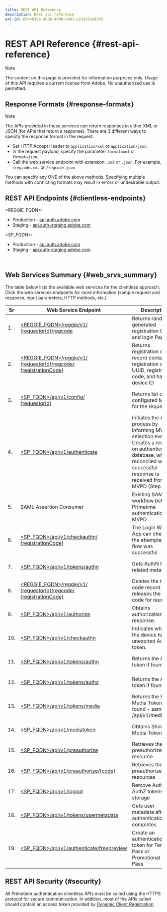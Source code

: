 ```yaml
---
title: REST API Reference
description: Rest api reference
exl-id: 67e4639e-db0b-4400-bb81-e214263e8395
---
```

# REST API Reference {#rest-api-reference}

>[!NOTE]
>
>The content on this page is provided for information purposes only. Usage of this API requires a current license from Adobe. No unauthorized use is permitted.

## Response Formats {#response-formats}


>[!NOTE] 
>
> The APIs provided in these services can return responses in either XML or JSON (for APIs that return a response). There are 3 different ways to specify the response format in the request:
>
>* Set HTTP Accept Header to `application/xml` or `application/json`.
>* In the request payload, specify the parameter `format=xml` or `format=json`.
>* Call the web service endpoint with extension `.xml` or `.json`. For example, `/regcode.xml` or `/regcode.json`
>
>You can specify any ONE of the above methods. Specifying multiple methods with conflicting formats may result in errors or undesirable output.

## REST API Endpoints {#clientless-endpoints}

<REGGIE_FQDN>:

* Production - [api.auth.adobe.com](http://api.auth.adobe.com/)
* Staging - [api.auth-staging.adobe.com](http://api.auth-staging.adobe.com/)

<SP_FQDN>:

* Production - [api.auth.adobe.com](http://api.auth.adobe.com/)
* Staging - [api.auth-staging.adobe.com](http://api.auth-staging.adobe.com/)

</br>


## Web Services Summary {#web_srvs_summary}

The table below lists the available web services for the clientless approach. Click the web services endpoints for more information (sample request and response, input parameters, HTTP methods, etc.)

  
| Sr  | Web Service Endpoint | Description | <!--[Diag.  </br>Ref](http://tve.helpdocsonline.com/api-reference-v2-test#illustration)-->. | Hosted At | Called By |
| --- | --- | --- | --- | --- | --- |
| 1.  | [<REGGIE_FQDN>/reggie/v1/  </br>  {requestorId}/regcode](/help/authentication/registration-code-request.md) | Returns randomly generated registration Code and login Page URI | 2   | Adobe  </br>Reg Code Service | Smart Device |
| 2.  | [<REGGIE_FQDN>/reggie/v1/  </br>  {requestorId}/regcode/  </br>  {registrationCode}](/help/authentication/return-registration-record.md) | Returns registration code record containing registration code UUID, registration code, and hashed device ID | 8   | Adobe  </br>Reg Code Service | Primetime authentication |
| 3.  | [<SP_FQDN>/api/v1/config/  </br>  {requestorId}](/help/authentication/provide-mvpd-list.md) | Returns list of configured MVPDs for the requestor | 5   | Adobe  </br>Primetime  </br>authentication  </br>Service | Login  </br>Web  </br>App |
| 4.  | [<SP_FQDN>/api/v1/authenticate](/help/authentication/initiate-authentication.md) | Initiates the AuthN process by informing MVPD selection event. Creates a record on authentication database, which is reconciled when a successful response is received from MVPD (Step 13) | 7   | Adobe  </br>Primetime  </br>authentication  </br>Service | Login  </br>Web  </br>App |
| 5.  | SAML Assertion Consumer | Existing SAML workflow between Primetime authentication and MVPD | 13  | Primetime  </br>authentication  </br>Service | Primetime authentication |
| 6.  | [<SP_FQDN>/api/v1/checkauthn/  </br>  {registrationCode}](/help/authentication/check-authentication-flow-by-second-screen-web-app.md) | The Login Web App can check if the attempted login flow was successful |     | Primetime  </br>authentication   </br>Service | Login   </br>Web   </br>App |
| 7.  | [<SP_FQDN>/api/v1/tokens/authn](/help/authentication/retrieve-authentication-token.md) | Gets AuthN token related metadata | 15  | Primetime  </br>authentication  </br>Service | Smart Device |
| 8.  | [<REGGIE_FQDN>/reggie/v1/  </br>  {requestorId}/regcode/  </br>  {registrationCode}](/help/authentication/delete-registration-record.md) | Deletes the reg code record and releases the reg code for reuse | 16  | Adobe  </br>Reg Code Service | Primetime authentication |
| 9.  | [<SP_FQDN>/api/v1/authorize](/help/authentication/initiate-authorization.md) | Obtains authorization response. | 17  | Primetime  </br>authentication  </br>Service | Smart Device |
| 10. | [<SP_FQDN>/api/v1/checkauthn](/help/authentication/check-authentication-token.md) | Indicates whether the device has an unexpired AuthN token. |     | Primetime  </br>authentication  </br>Service | Smart Device |
| 11. | [<SP_FQDN>/api/v1/tokens/authn](/help/authentication/retrieve-authentication-token.md) | Returns the AuthN token if found. |     | Primetime  </br>authentication  </br>Service | Smart Device |
| 12. | [<SP_FQDN>/api/v1/tokens/authz](/help/authentication/retrieve-authorization-token.md) | Returns the AuthZ token if found. |     | Primetime  </br>authentication  </br>Service | Smart Device |
| 13. | [<SP_FQDN>/api/v1/tokens/media](/help/authentication/obtain-short-media-token.md) | Returns the Short Media Token if found - same as /api/v1/mediatoken |     | Primetime  </br>authentication  </br>Service | Smart Device |
| 14. | [<SP_FQDN>/api/v1/mediatoken](/help/authentication/obtain-short-media-token.md) | Obtains Short Media Token |     | Primetime  </br>authentication  </br>Service | Smart Device |
| 15. | [<SP_FQDN>/api/v1/preauthorize](/help/authentication/retrieve-list-of-preauthorized-resources.md) | Retrieves the list of preauthorized resource |     | Primetime  </br>authentication  </br>Service | Smart Device |
| 16. | [<SP_FQDN>/api/v1/preauthorize/{code}](/help/authentication/retrieve-list-of-preauthorized-resources-by-second-screen-web-app.md) | Retrieves the list of preauthorized resources |     | Primetime  </br>authentication  </br>Service | Login Web App |
| 17. | [<SP_FQDN>/api/v1/logout](/help/authentication/initiate-logout.md) | Remove AuthN and AuthZ tokens from storage |     | Primetime  </br>authentication   </br>Service | Smart Device |
| 18. | [<SP_FQDN>/api/v1/tokens/usermetadata](/help/authentication/user-metadata.md) | Gets user metadata after authentication flow completes | N/A | N/A | Smart Device |
| 19. | [<SP_FQDN>/api/v1/authenticate/freepreview](/help/authentication/free-preview-for-temp-pass-and-promotional-temp-pass.md) | Create an authentication token for Temp Pass or Promotional Temp Pass | N/A | Primetime  </br>authentication  </br>Service | Smart Device |


## REST API Security {#security}

All Primetime authentication clientless APIs must be called using the HTTPS protocol for secure communication. In addition, most of the APIs called should contain an access token provided by [Dynamic Client Registration](/help/authentication/dynamic-client-registration.md).
